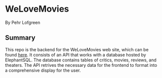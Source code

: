 # WeLoveMovies
By Pehr Lofgreen

## Summary

This repo is the backend for the WeLoveMovies web site, which can be found [here](https://movie-app-frontend-5pmt.onrender.com). It consists of an API that works with a database hosted by ElephantSQL. The database contains tables of critics, movies, reviews, and theaters. The API retrives the necessary data for the frontend to format into a comprehensive display for the user.